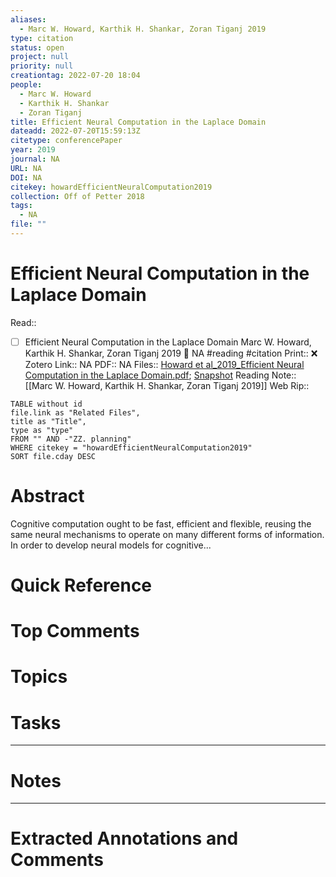 ```yaml
---
aliases:
  - Marc W. Howard, Karthik H. Shankar, Zoran Tiganj 2019
type: citation
status: open
project: null
priority: null
creationtag: 2022-07-20 18:04
people:
  - Marc W. Howard
  - Karthik H. Shankar
  - Zoran Tiganj
title: Efficient Neural Computation in the Laplace Domain
dateadd: 2022-07-20T15:59:13Z
citetype: conferencePaper
year: 2019
journal: NA
URL: NA
DOI: NA
citekey: howardEfficientNeuralComputation2019
collection: Off of Petter 2018
tags:
  - NA
file: ""
---
```


# Efficient Neural Computation in the Laplace Domain
Read:: 
- [ ] Efficient Neural Computation in the Laplace Domain Marc W. Howard, Karthik H. Shankar, Zoran Tiganj 2019 🛫 NA #reading #citation
Print::  ❌
Zotero Link:: NA
PDF:: NA
Files:: [Howard et al_2019_Efficient Neural Computation in the Laplace Domain.pdf](file:///home/michaelt/Insync/m@tarlton.info/Google%20Drive/06.%20Zotero/storage/7AEF6VCY/Howard%20et%20al_2019_Efficient%20Neural%20Computation%20in%20the%20Laplace%20Domain.pdf); [Snapshot](file:///home/michaelt/Insync/m@tarlton.info/Google%20Drive/06.%20Zotero/storage/ZXAWE4SA/forum.html)
Reading Note:: [[Marc W. Howard, Karthik H. Shankar, Zoran Tiganj 2019]]
Web Rip:: 
```dataview
TABLE without id
file.link as "Related Files",
title as "Title",
type as "type"
FROM "" AND -"ZZ. planning"
WHERE citekey = "howardEfficientNeuralComputation2019"
SORT file.cday DESC
```

# Abstract
Cognitive computation ought to be fast, efficient and flexible, reusing the same neural mechanisms to operate on many different forms of information. In order to develop neural models for cognitive...

# Quick Reference


# Top Comments


# Topics


# Tasks


----
# Notes


----
# Extracted Annotations and Comments